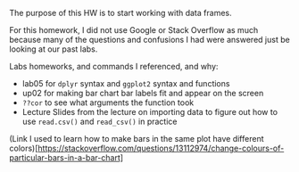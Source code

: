 The purpose of this HW is to start working with data frames.

For this homework, I did not use Google or Stack Overflow as much because many of the questions and confusions I had were answered just be looking at our past labs.

Labs homeworks, and commands I referenced, and why:

- lab05 for `dplyr` syntax and `ggplot2` syntax and functions
- up02 for making bar chart bar labels fit and appear on the screen
- `??cor` to see what arguments the function took
- Lecture Slides from the lecture on importing data to figure out how to use `read.csv()` and `read_csv()` in practice

(Link I used to learn how to make bars in the same plot have different colors)[https://stackoverflow.com/questions/13112974/change-colours-of-particular-bars-in-a-bar-chart]